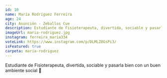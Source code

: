 ```yaml
---
id: 10
name: María Rodríguez Ferreira
age: 24
city: Asunción - Zeballos Cue
description: Estudiante de Fisioterapeuta, divertida, sociable y pasarla bien con un buen ambiente social 🥰
imageUrl: maria-rodriguez.jpg
instagram: ferreira_maria334
voteLink: https://www.instagram.com/p/DLMLZ8GsPi3/
isFeatured: true
carpeta: maria-rodriguez
---
```


Estudiante de Fisioterapeuta, divertida, sociable y pasarla bien con un buen ambiente social 🥰
